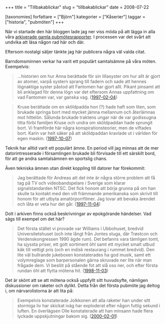 +++
title = "Tillbakablickar"
slug = "tillbakablickar"
date = 2008-07-22

[taxonomies]
forfattare = ["Björn"]
kategorier = ["Kåserier"]
taggar = ["historia", "pubmöten"]
+++

När vi startade den här bloggen lade jag ner viss möda på att lägga in alla
våra [arkiverade gamla pubmötesrapporter](__PREFIX__/taggar/pubmoten). I
processen var det svårt att undvika att läsa någon rad här och där.

Eftersom nostalgi säljer tänkte jag här publicera några väl valda citat.

<!-- more -->

Barndomsminnen verkar ha varit ett populärt samtalsämne på våra möten. Exempelvis:

> …historien om hur Anna berättade för sin lillasyster om hur allt är gjort av
> atomer, varpå systern sprang till fadern och sade att hennes lögnaktiga
> syster påstod att Fantomen har gjort allt. Pikant pinsamt att bli anklagad
> för denna lögn var det eftersom Annas uppfattning om vad Fantomen var, var
> ganska vag. ([1997-02-04](./blogg/4_februari_1997.md))

> Kruse berättade om en sköldpadda hon (?) hade haft som liten, som brukade
> springa bort med mycket jämna mellanrum och återlämnas mot hittelön. Sålunda
> brukade traktens ungar när de var godissugna titta förbi familjen Kruse och
> undra om sköldpaddan hade sprungit bort. Vi framförde här några
> konspirationsteorier, men de viftades bort. Karin var helt säker på att
> sköldpaddan kravlade ut i världen för egen maskin.
> ([1997-10-07](./blogg/7_oktober_1997.md))

Teknik har alltid varit ett populärt ämne. En period vill jag minnas att de
mer datorintresserade i församlingen brukade bli förvisade till ett särskilt
bord, för att ge andra samtalsämnen en sportslig chans.

Även tekniska ämnen utan direkt koppling till datorer har förekommit:

> Jag berättade för Andreas att det inte är några större problem att få tag på
> TV och videobandspelare i Sverige som klarar signalstandarden NTSC. Det fick
> honom att börja grunna på om han skulle ta kontakt med den vilt främmande
> amerikanska som skrivit till honom för att utbyta amatörporrfilmer. Jag lovar
> att bevaka ärendet och låta er veta hur det går.
> ([1997-11-04](./blogg/4_november_1997.md))

Dolt i arkiven finns också beskrivningar av epokgörande händelser. Vad sägs
till exempel om det här?

> Det första stället vi provade var Williams i Ubbohuset, bredvid
> Universitetshuset (och inte långt från Jontes stuga, där Trøstcon och
> Verdenskongressen 1990 ägde rum). Det befanns vara tämligen tomt, ha sjyssta
> priser, ett gott sortiment öhl samt ett mycket smalt utbud käk till vettigt
> pris (och en indisk restaurang i rummet bredvid). Den lite väl bullrande
> jukeboxen konstaterades ha god musik, samt ett volymreglage som barpersonalen
> gärna skruvade ner lite när man frågade dem. Vi beslöt på stående fot att slå
> oss ner, och efter första rundan öhl att flytta mötena hit.
> ([1998-11-03](./blogg/3_november_1998.md))

Det är skönt att se att mötena också uppfyllt sitt huvudsyfte, nämligen
diskussioner om raketer och dylikt. Detta från det första pubmöte jag deltog
i, om närvarolistorna är att lita på:

> Exempelvis konstaterade Jolkkonen att alla raketer han under sitt stormiga
> liv har skickat iväg har exploderat efter någon futtig sekund i luften. En
> överlägsen Olle konstaterade att han minsann hade flera lyckade
> uppskjutningar bakom sig. ([2000-02-01](./blogg/1_februari_2000.md))
